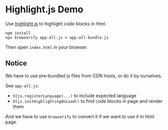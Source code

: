 Highlight.js Demo
=================

Use [highlight.js](https://github.com/highlightjs/highlight.js) to highlight code blocks in html.

```
npm install
npx browserify app-all.js > app-all-bundle.js
```

Then open `index.html` in your browser.

Notice
------

We have to use pre-bundled js files from CDN hosts, or do it by ourselves.

See `app-all.js`:

- `hljs.registerLanguage(...)` to include expected language
- `hljs.initHighlightingOnLoad()` to find code blocks in page and render them

And we have to use `browserify` to convert it if we want to use it in html page.